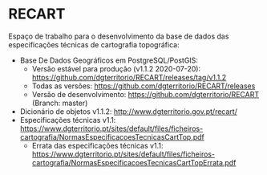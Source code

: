 # RECART
Espaço de trabalho para o desenvolvimento da base de dados das especificações técnicas de cartografia topográfica:
- Base De Dados Geográficos em PostgreSQL/PostGIS:
    - Versão estável para produção (v1.1.2 2020-07-20): https://github.com/dgterritorio/RECART/releases/tag/v1.1.2
    - Todas as versões: https://github.com/dgterritorio/RECART/releases
    - Versão de desenvolvimento: https://github.com/dgterritorio/RECART (Branch: master)
- Dicionário de objetos v1.1.2: http://www.dgterritorio.gov.pt/recart/
- Especificações técnicas v1.1: https://www.dgterritorio.pt/sites/default/files/ficheiros-cartografia/NormasEspecificacoesTecnicasCartTop.pdf
  - Errata das especificações técnicas v1.1: https://www.dgterritorio.pt/sites/default/files/ficheiros-cartografia/NormasEspecificacoesTecnicasCartTopErrata.pdf

